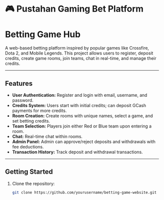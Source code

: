 # 🎮 Pustahan Gaming Bet Platform

# Betting Game Hub

A web-based betting platform inspired by popular games like Crossfire, Dota 2, and Mobile Legends. This project allows users to register, deposit credits, create game rooms, join teams, chat in real-time, and manage their credits.

---

## Features

- **User Authentication:** Register and login with email, username, and password.
- **Credits System:** Users start with initial credits; can deposit GCash payments for more credits.
- **Room Creation:** Create rooms with unique names, select a game, and set betting credits.
- **Team Selection:** Players join either Red or Blue team upon entering a room.
- **Chat:** Real-time chat within rooms.
- **Admin Panel:** Admin can approve/reject deposits and withdrawals with fee deductions.
- **Transaction History:** Track deposit and withdrawal transactions.
  
---

## Getting Started

1. Clone the repository:
   ```bash
   git clone https://github.com/yourusername/betting-game-website.git

